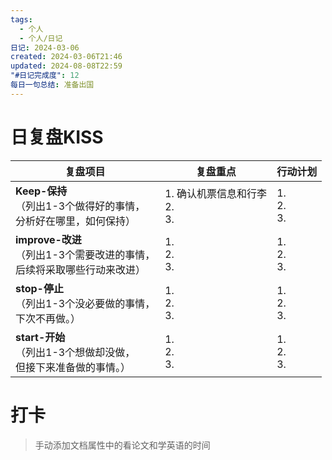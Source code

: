 ```yaml
---
tags:
  - 个人
  - 个人/日记
日记: 2024-03-06
created: 2024-03-06T21:46
updated: 2024-08-08T22:59
"#日记完成度": 12
每日一句总结: 准备出国
---
```



# 日复盘KISS
| **复盘项目**                                             | **复盘重点**                   | **行动计划**          |
| ---------------------------------------------------- | -------------------------- | ----------------- |
| **Keep-保持**<br>（列出1-3个做得好的事情，<br>   分析好在哪里，如何保持）     | 1.  确认机票信息和行李<br>2. <br>3. | 1.  <br>2. <br>3. |
| **improve-改进**<br>（列出1-3个需要改进的事情，<br>  后续将采取哪些行动来改进） | 1.  <br>2. <br>3.          | 1.  <br>2. <br>3. |
| **stop-停止**<br>（列出1-3个没必要做的事情，<br>下次不再做。）            | 1.  <br>2. <br>3.          | 1.  <br>2. <br>3. |
| **start-开始**<br>（列出1-3个想做却没做，<br>但接下来准备做的事情。）        | 1.  <br>2. <br>3.          | 1.  <br>2. <br>3. |


# 打卡
> 手动添加文档属性中的看论文和学英语的时间


